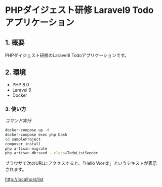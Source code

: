 # PHPダイジェスト研修 Laravel9 Todoアプリケーション

## 1. 概要

PHPダイジェスト研修のLaravel9 Todoアプリケーションです。

## 2. 環境

- PHP 8.0
- Laravel 9
- Docker

### 3. 使い方

_コマンド実行_
```bash
docker-compose up -d
docker-compose exec php bash
cd sampleProject
composer install
php artisan migrate
php artisan db:seed --class=TodoListSeeder
```

ブラウザで次のURLにアクセスすると、「Hello World!」というテキストが表示されます。

[http://localhost/list](http://localhost/list)
